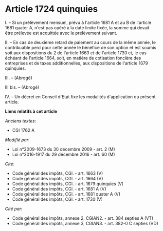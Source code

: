 # Article 1724 quinquies

I. – Si un prélèvement mensuel, prévu à l'article 1681 A et au B de l'article 1681 quater A, n'est pas opéré à la date limite
fixée, la somme qui devait être prélevée est acquittée avec le prélèvement suivant.

II. – En cas de deuxième retard de paiement au cours de la même année, le contribuable perd pour cette année le bénéfice de
son option et est soumis soit aux dispositions du 2 de l'article 1663 et de l'article 1730 et, le cas échéant de l'article
1664, soit, en matière de cotisation foncière des entreprises et de taxes additionnelles, aux dispositions de l'article 1679
quinquies.

III. – (Abrogé)

III bis. – (Abrogé)

IV. – Un décret en Conseil d'Etat fixe les modalités d'application du présent article.

**Liens relatifs à cet article**

_Anciens textes_:

  - CGI 1762 A

_Modifié par_:

  - Loi n°2009-1673 du 30 décembre 2009 - art. 2 (M)
  - Loi n°2016-1917 du 29 décembre 2016 - art. 60 (M)

_Cite_:

  - Code général des impôts, CGI. - art. 1663 (V)
  - Code général des impôts, CGI. - art. 1664 (V)
  - Code général des impôts, CGI. - art. 1679 quinquies (V)
  - Code général des impôts, CGI. - art. 1681 A (V)
  - Code général des impôts, CGI. - art. 1681 quater A (V)
  - Code général des impôts, CGI. - art. 1730 (V)

_Cité par_:

  - Code général des impôts, annexe 2, CGIAN2. - art. 384 septies A (VT)
  - Code général des impôts, annexe 3, CGIAN3. - art. 382-0 C septies (VD)
